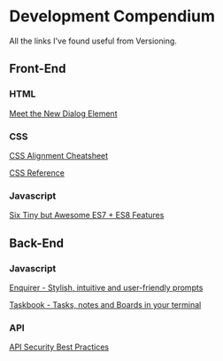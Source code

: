 # Development Compendium
All the links I've found useful from Versioning.

## Front-End

### HTML

[Meet the New Dialog Element][1]

### CSS

[CSS Alignment Cheatsheet][2]

[CSS Reference][3]

### Javascript

[Six Tiny but Awesome ES7 + ES8 Features][4]

## Back-End

### Javascript

[Enquirer - Stylish, intuitive and user-friendly prompts][5]

[Taskbook - Tasks, notes and Boards in your terminal][6]

### API

[API Security Best Practices][7]



[1]: https://keithjgrant.com/posts/2018/01/meet-the-new-dialog-element/ "Meet the New Dialog Element"
[2]: http://patrickbrosset.com/lab/2018-01-10-css-alignment-cheatsheet/?utm_source=SitePoint&utm_medium=email&utm_campaign=Versioning "CSS Alignment Cheatsheet"
[3]: https://cssreference.io/ "CSS Reference"
[4]: https://davidwalsh.name/es7-es8-features "Six Tiny but Awesome ES7 + ES8 Features"
[5]: https://github.com/enquirer/enquirer?utm_source=SitePoint&utm_medium=email&utm_campaign=Versioning "Stylish user-friendly prompts"
[6]: https://github.com/klaussinani/taskbook?utm_source=SitePoint&utm_medium=email&utm_campaign=Versioning "taskbook - tasks and notes in command line"
[7]: https://github.com/GitGuardian/APISecurityBestPractices/blob/master/Leak%20Mitigation%20Checklist.md?utm_source=SitePoint&utm_medium=email&utm_campaign=Versioning "Api security best practice"